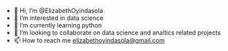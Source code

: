 - 👋 Hi, I’m @ElizabethOyindasola
- 👀 I’m interested in data science
- 🌱 I’m currently learning python
- 💞️ I’m looking to collaborate on data science and analtics related projects
- 📫 How to reach me elizabethoyindasola@gmail.com

<!---
ElizabethOyindasola/ElizabethOyindasola is a ✨ special ✨ repository because its `README.md` (this file) appears on your GitHub profile.
You can click the Preview link to take a look at your changes.
--->
